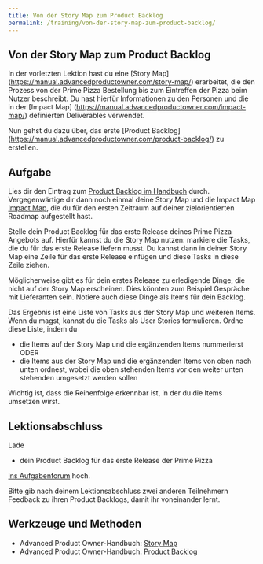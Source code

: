 ```yaml
---
title: Von der Story Map zum Product Backlog
permalink: /training/von-der-story-map-zum-product-backlog/
---
```

## Von der Story Map zum Product Backlog
In der vorletzten Lektion hast du eine [Story Map] (https://manual.advancedproductowner.com/story-map/) erarbeitet, die den Prozess von der Prime Pizza Bestellung bis zum Eintreffen der Pizza beim Nutzer beschreibt. Du hast hierfür Informationen zu den Personen und die in der [Impact Map] (https://manual.advancedproductowner.com/impact-map/) definierten Deliverables verwendet. 

Nun gehst du dazu über, das erste [Product Backlog] (https://manual.advancedproductowner.com/product-backlog/) zu erstellen. 

## Aufgabe
Lies dir den Eintrag zum [Product Backlog im Handbuch](https://manual.advancedproductowner.com/product-backlog/) durch. Vergegenwärtige dir dann noch einmal deine Story Map und die Impact Map [Impact Map](https://manual.advancedproductowner.com/impact-map/), die du für den ersten Zeitraum auf deiner zielorientierten Roadmap aufgestellt hast. 

Stelle dein Product Backlog für das erste Release deines Prime Pizza Angebots auf. Hierfür kannst du die Story Map nutzen: markiere die Tasks, die du für das erste Release liefern musst. Du kannst dann in deiner Story Map eine Zeile für das erste Release einfügen und diese Tasks in diese Zeile ziehen. 

Möglicherweise gibt es für dein erstes Release zu erledigende Dinge, die nicht auf der Story Map erscheinen. Dies könnten zum Beispiel Gespräche mit Lieferanten sein. Notiere auch diese Dinge als Items für dein Backlog. 

Das Ergebnis ist eine Liste von Tasks aus der Story Map und weiteren Items. Wenn du magst, kannst du die Tasks als User Stories formulieren. Ordne diese Liste, indem du 

* die Items auf der Story Map und die ergänzenden Items nummerierst ODER
* die Items aus der Story Map und die ergänzenden Items von oben nach unten ordnest, wobei die oben stehenden Items vor den weiter unten stehenden umgesetzt werden sollen

Wichtig ist, dass die Reihenfolge erkennbar ist, in der du die Items umsetzen wirst.

## Lektionsabschluss
Lade

* dein Product Backlog für das erste Release der Prime Pizza 

[ins Aufgabenforum](https://www.oncampus.de/blocks/oc_mooc_nav/forum_view.php?showall=false&id=50003) hoch.

Bitte gib nach deinem Lektionsabschluss zwei anderen Teilnehmern Feedback zu ihren Product Backlogs, damit ihr voneinander lernt.

## Werkzeuge und Methoden

* Advanced Product Owner-Handbuch: [Story Map](https://manual.advancedproductowner.com/story-map/)
* Advanced Product Owner-Handbuch: [Product Backlog](https://manual.advancedproductowner.com/product-backlog/)
